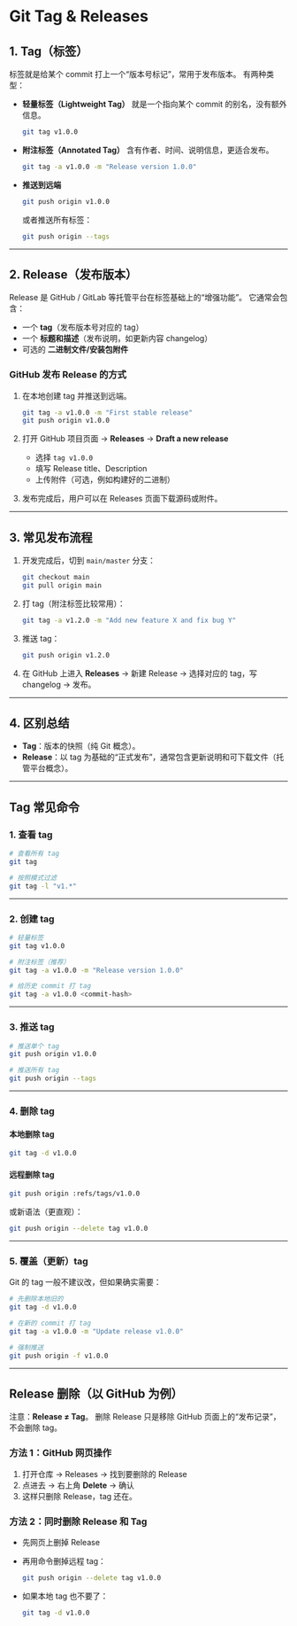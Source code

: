 # Git Tag & Releases


## 1. **Tag（标签）**

标签就是给某个 commit 打上一个“版本号标记”，常用于发布版本。
有两种类型：

* **轻量标签（Lightweight Tag）**
  就是一个指向某个 commit 的别名，没有额外信息。

  ```bash
  git tag v1.0.0
  ```

* **附注标签（Annotated Tag）**
  含有作者、时间、说明信息，更适合发布。

  ```bash
  git tag -a v1.0.0 -m "Release version 1.0.0"
  ```

* **推送到远端**

  ```bash
  git push origin v1.0.0
  ```

  或者推送所有标签：

  ```bash
  git push origin --tags
  ```

---

## 2. **Release（发布版本）**

Release 是 GitHub / GitLab 等托管平台在标签基础上的“增强功能”。
它通常会包含：

* 一个 **tag**（发布版本号对应的 tag）
* 一个 **标题和描述**（发布说明，如更新内容 changelog）
* 可选的 **二进制文件/安装包附件**

### GitHub 发布 Release 的方式

1. 在本地创建 tag 并推送到远端。

   ```bash
   git tag -a v1.0.0 -m "First stable release"
   git push origin v1.0.0
   ```

2. 打开 GitHub 项目页面 → **Releases** → **Draft a new release**

   * 选择 `tag v1.0.0`
   * 填写 Release title、Description
   * 上传附件（可选，例如构建好的二进制）

3. 发布完成后，用户可以在 Releases 页面下载源码或附件。

---

## 3. **常见发布流程**

1. 开发完成后，切到 `main/master` 分支：

   ```bash
   git checkout main
   git pull origin main
   ```
2. 打 tag（附注标签比较常用）：

   ```bash
   git tag -a v1.2.0 -m "Add new feature X and fix bug Y"
   ```
3. 推送 tag：

   ```bash
   git push origin v1.2.0
   ```
4. 在 GitHub 上进入 **Releases** → 新建 Release → 选择对应的 tag，写 changelog → 发布。

---

## 4. **区别总结**

* **Tag**：版本的快照（纯 Git 概念）。
* **Release**：以 tag 为基础的“正式发布”，通常包含更新说明和可下载文件（托管平台概念）。


---

## Tag 常见命令

### 1. 查看 tag

```bash
# 查看所有 tag
git tag

# 按照模式过滤
git tag -l "v1.*"
```

---

### 2. 创建 tag

```bash
# 轻量标签
git tag v1.0.0

# 附注标签（推荐）
git tag -a v1.0.0 -m "Release version 1.0.0"

# 给历史 commit 打 tag
git tag -a v1.0.0 <commit-hash>
```

---

### 3. 推送 tag

```bash
# 推送单个 tag
git push origin v1.0.0

# 推送所有 tag
git push origin --tags
```

---

### 4. 删除 tag

#### 本地删除 tag

```bash
git tag -d v1.0.0
```

#### 远程删除 tag

```bash
git push origin :refs/tags/v1.0.0
```

或新语法（更直观）：

```bash
git push origin --delete tag v1.0.0
```

---

### 5. 覆盖（更新）tag

Git 的 tag 一般不建议改，但如果确实需要：

```bash
# 先删除本地旧的
git tag -d v1.0.0

# 在新的 commit 打 tag
git tag -a v1.0.0 -m "Update release v1.0.0"

# 强制推送
git push origin -f v1.0.0
```

---

## Release 删除（以 GitHub 为例）

注意：**Release ≠ Tag**。
删除 Release 只是移除 GitHub 页面上的“发布记录”，不会删除 tag。

### 方法 1：GitHub 网页操作

1. 打开仓库 → Releases → 找到要删除的 Release
2. 点进去 → 右上角 **Delete** → 确认
3. 这样只删除 Release，tag 还在。

### 方法 2：同时删除 Release 和 Tag

* 先网页上删掉 Release
* 再用命令删掉远程 tag：

  ```bash
  git push origin --delete tag v1.0.0
  ```
* 如果本地 tag 也不要了：

  ```bash
  git tag -d v1.0.0
  ```